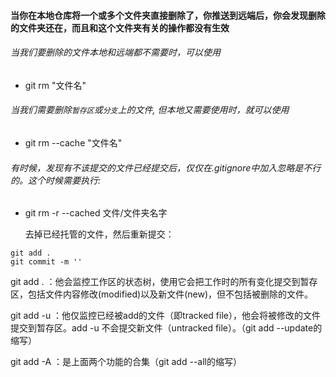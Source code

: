 #### 当你在本地仓库将一个或多个文件夹直接删除了，你推送到远端后，你会发现删除的文件夹还在，而且和这个文件夹有关的操作都没有生效



###### 当我们要删除的文件本地和远端都不需要时，可以使用

+ git rm "文件名"

###### 当我们需要删除`暂存区`或`分支`上的文件, 但本地又需要使用时，就可以使用

+ git rm --cache "文件名"

###### 有时候，发现有不该提交的文件已经提交后，仅仅在.gitignore中加入忽略是不行的。这个时候需要执行:

+ git rm -r --cached 文件/文件夹名字

  去掉已经托管的文件，然后重新提交：

```
git add .
git commit -m ''
```



git add . ：他会监控工作区的状态树，使用它会把工作时的所有变化提交到暂存区，包括文件内容修改(modified)以及新文件(new)，但不包括被删除的文件。

git add -u ：他仅监控已经被add的文件（即tracked file），他会将被修改的文件提交到暂存区。add -u 不会提交新文件（untracked file）。（git add --update的缩写）

git add -A ：是上面两个功能的合集（git add --all的缩写）